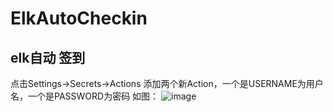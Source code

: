 # ElkAutoCheckin
## elk自动 签到

点击Settings->Secrets->Actions
添加两个新Action，一个是USERNAME为用户名，一个是PASSWORD为密码
如图：
![image](https://user-images.githubusercontent.com/52942679/207251539-9a9ecac9-acdf-4cf1-90bb-2612891afa75.png)
